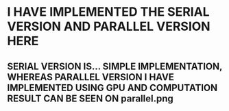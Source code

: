 # I HAVE IMPLEMENTED THE SERIAL VERSION AND PARALLEL VERSION HERE

## SERIAL VERSION IS... SIMPLE IMPLEMENTATION, WHEREAS PARALLEL VERSION I HAVE IMPLEMENTED USING GPU AND COMPUTATION RESULT CAN BE SEEN ON parallel.png 
